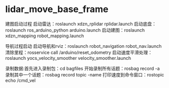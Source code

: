 # lidar_move_base_frame

建图启动过程
启动雷达：roslaunch xdzn_rplidar rplidar.launch
启动底盘：roslaunch ros_arduino_python arduino.launch
启动建图：roslaunch xdzn_mapping robot_mapping.launch

导航过程启动
启动导航和rviz：roslaunch robot_navigation robot_nav.launch
清除里程：rosservice call /arduino/reset_odometry
启动速度平滑处理：roslaunch yocs_velocity_smoother velocity_smoother.launch

录制数据:首先进入录制包：cd bagfiles
                     开始录制所有话题：rosbag record -a
		     录制其中一个话题：rosbag record topic -name
打印速度到命令窗口：rostopic echo /cmd_vel

